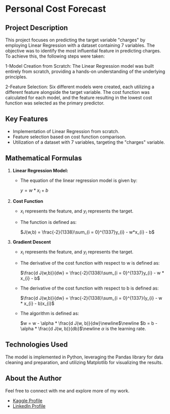 # Personal Cost Forecast

## Project Description
This project focuses on predicting the target variable "charges" by employing Linear Regression with a dataset containing 7 variables. The objective was to identify the most influential feature in predicting charges. To achieve this, the following steps were taken:

1-Model Creation from Scratch:
The Linear Regression model was built entirely from scratch, providing a hands-on understanding of the underlying principles.

2-Feature Selection:
Six different models were created, each utilizing a different feature alongside the target variable. The cost function was calculated for each model, and the feature resulting in the lowest cost function was selected as the primary predictor.

## Key Features
- Implementation of Linear Regression from scratch.
- Feature selection based on cost function comparison.
- Utilization of a dataset with 7 variables, targeting the "charges" variable.

## Mathematical Formulas
1. **Linear Regression Model:**
   - The equation of the linear regression model is given by:
     
      $y = w*x_{i} + b$
2. **Cost Function**
   - $x_{i}$ represents the feature, and $y_{i}$ represents the target.
     
   - The function is defined as:
     
      $J(w,b) = \frac{-2}{1338}\sum_{i = 0}^{1337}y_{i}  - w*x_{i} - b$

4. **Gradient Descent**
   - $x_{i}$ represents the feature, and $y_{i}$ represents the target.
     
   - The derivative of the cost function with respect to w is defined as:
     
      $\frac{d J(w,b)}{dw} = \frac{-2}{1338}\sum_{i = 0}^{1337}y_{i}  - w * x_{i} - b$
   - The derivative of the cost function with respect to b is defined as:
     
      $\frac{d J(w,b)}{dw} = \frac{-2}{1338}\sum_{i = 0}^{1337}(y_{i}  - w * x_{i} - b)x_{i}$
   - The algorithm is defined as:
     
      $w = w - \alpha * \frac{d J(w, b)}{dw}\newline$\newline
      $b = b - \alpha * \frac{d J(w, b)}{db}$\newline
     $\alpha$ is the learning rate.


## Technologies Used
The model is implemented in Python, leveraging the Pandas library for data cleaning and preparation, and utilizing Matplotlib for visualizing the results.
     
## About the Author
Feel free to connect with me and explore more of my work.

- [Kaggle Profile](https://www.kaggle.com/badrlakhal)
- [LinkedIn Profile](https://www.linkedin.com/in/badr-lakhal-721603276/)












